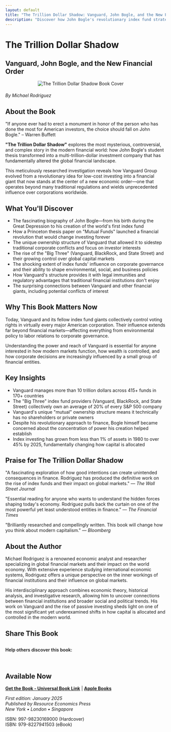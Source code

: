```yaml
---
layout: default
title: "The Trillion Dollar Shadow: Vanguard, John Bogle, and the New Financial Order"
description: "Discover how John Bogle's revolutionary index fund strategy created Vanguard, a financial behemoth managing trillions that transformed global investing and market control."
---
```


# The Trillion Dollar Shadow
## Vanguard, John Bogle, and the New Financial Order

<img src="{{ site.baseurl }}/assets/images/Trillion%20Dollar%20Shadow.png" alt="The Trillion Dollar Shadow Book Cover" style="max-width: 300px; margin: 0 auto 20px; display: block;">


*By Michael Rodriguez*

## About the Book

"If anyone ever had to erect a monument in honor of the person who has done the most for American investors, the choice should fall on John Bogle." – Warren Buffett

**"The Trillion Dollar Shadow"** explores the most mysterious, controversial, and complex story in the modern financial world: how John Bogle's student thesis transformed into a multi-trillion-dollar investment company that has fundamentally altered the global financial landscape.

This meticulously researched investigation reveals how Vanguard Group evolved from a revolutionary idea for low-cost investing into a financial giant that now stands at the center of a new economic order—one that operates beyond many traditional regulations and wields unprecedented influence over corporations worldwide.

## What You'll Discover

- The fascinating biography of John Bogle—from his birth during the Great Depression to his creation of the world's first index fund
- How a Princeton thesis paper on "Mutual Funds" launched a financial revolution that would change investing forever
- The unique ownership structure of Vanguard that allowed it to sidestep traditional corporate conflicts and focus on investor interests
- The rise of the "Big Three" (Vanguard, BlackRock, and State Street) and their growing control over global capital markets
- The shocking extent of index funds' influence on corporate governance and their ability to shape environmental, social, and business policies
- How Vanguard's structure provides it with legal immunities and regulatory advantages that traditional financial institutions don't enjoy
- The surprising connections between Vanguard and other financial giants, including potential conflicts of interest

## Why This Book Matters Now

Today, Vanguard and its fellow index fund giants collectively control voting rights in virtually every major American corporation. Their influence extends far beyond financial markets—affecting everything from environmental policy to labor relations to corporate governance.

Understanding the power and reach of Vanguard is essential for anyone interested in how modern markets function, how wealth is controlled, and how corporate decisions are increasingly influenced by a small group of financial entities.

## Key Insights

- Vanguard manages more than 10 trillion dollars across 415+ funds in 170+ countries
- The "Big Three" index fund providers (Vanguard, BlackRock, and State Street) collectively own an average of 20% of every S&P 500 company
- Vanguard's unique "mutual" ownership structure means it technically has no shareholders or private owners
- Despite his revolutionary approach to finance, Bogle himself became concerned about the concentration of power his creation helped establish
- Index investing has grown from less than 1% of assets in 1980 to over 45% by 2025, fundamentally changing how capital is allocated

## Praise for The Trillion Dollar Shadow

"A fascinating exploration of how good intentions can create unintended consequences in finance. Rodriguez has produced the definitive work on the rise of index funds and their impact on global markets."
— *The Wall Street Journal*

"Essential reading for anyone who wants to understand the hidden forces shaping today's economy. Rodriguez pulls back the curtain on one of the most powerful yet least understood entities in finance."
— *The Financial Times*

"Brilliantly researched and compellingly written. This book will change how you think about modern capitalism."
— *Bloomberg*

## About the Author

Michael Rodriguez is a renowned economic analyst and researcher specializing in global financial markets and their impact on the world economy. With extensive experience studying international economic systems, Rodriguez offers a unique perspective on the inner workings of financial institutions and their influence on global markets.

His interdisciplinary approach combines economic theory, historical analysis, and investigative research, allowing him to uncover connections between financial institutions and broader social and political trends. His work on Vanguard and the rise of passive investing sheds light on one of the most significant yet underexamined shifts in how capital is allocated and controlled in the modern world.

## Share This Book

<div class="social-share" style="margin: 30px 0;">
  <p style="margin-bottom: 15px; font-weight: 600;">Help others discover this book:</p>
  <a href="https://twitter.com/intent/tweet?text=Check out 'The Trillion Dollar Shadow' by Michael Rodriguez&url={{ site.url }}{{ site.baseurl }}{{ page.url }}&via=MRodriguezBooks" target="_blank" rel="noopener noreferrer" style="display: inline-block; margin-right: 15px; font-size: 24px; color: #1DA1F2;">
    <i class="fab fa-twitter-square"></i>
  </a>
  <a href="https://www.facebook.com/sharer/sharer.php?u={{ site.url }}{{ site.baseurl }}{{ page.url }}" target="_blank" rel="noopener noreferrer" style="display: inline-block; margin-right: 15px; font-size: 24px; color: #3b5998;">
    <i class="fab fa-facebook-square"></i>
  </a>
  <a href="https://www.linkedin.com/shareArticle?mini=true&url={{ site.url }}{{ site.baseurl }}{{ page.url }}&title=The Trillion Dollar Shadow by Michael Rodriguez" target="_blank" rel="noopener noreferrer" style="display: inline-block; margin-right: 15px; font-size: 24px; color: #0077b5;">
    <i class="fab fa-linkedin"></i>
  </a>
  <a href="mailto:?subject=Check out this book: The Trillion Dollar Shadow&body=I thought you might be interested in this book by Michael Rodriguez: {{ site.url }}{{ site.baseurl }}{{ page.url }}" style="display: inline-block; font-size: 24px; color: #333333;">
    <i class="fas fa-envelope-square"></i>
  </a>
</div>

## Available Now

<!-- Здесь нужно будет вставить ссылки на магазины -->
**[Get the Book - Universal Book Link](https://books2read.com/b/3GgwMn)** | **[Apple Books](https://books.apple.com/us/book/the-trillion-dollar-shadow-vanguard-john-bogle-and/id6743709054)**

*First edition: January 2025*  
*Published by Resource Economics Press*  
*New York • London • Singapore*

ISBN: 997-98230169000 (Hardcover)  
ISBN: 979-8227941503 (eBook)
